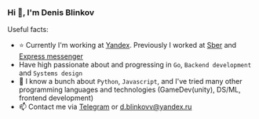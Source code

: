 ### Hi 👋, I'm Denis Blinkov

Useful facts:

- ⭐️ Currently I'm working at [Yandex](https://ya.ru/). Previously I worked at [Sber](https://www.sberbank.com/ru) and [Express messenger](https://express.ms/)
- Have high passionate about and progressing in `Go`, `Backend development` and `Systems design`
- 🤖 I know a bunch about `Python`, `Javascript`, and I've tried many other programming languages and technologies (GameDev(unity), DS/ML, frontend development)
- 📫 Contact me via [Telegram](https://t.me/denieryd) or d.blinkovv@yandex.ru
